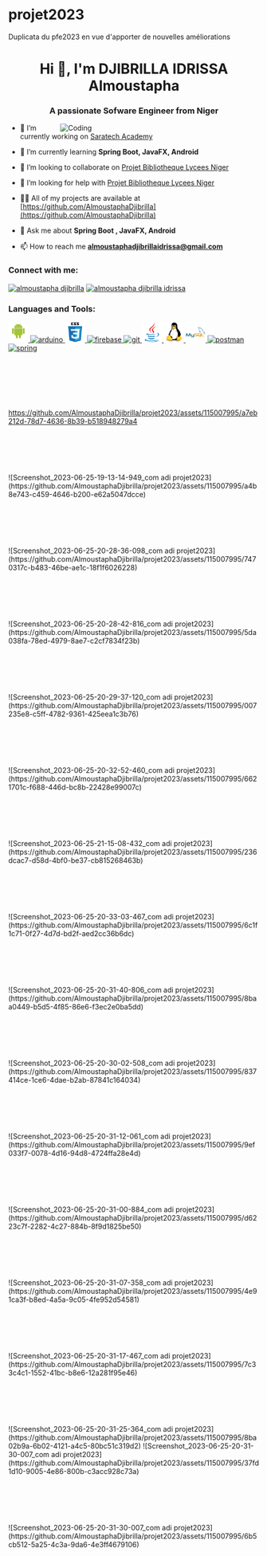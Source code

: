 # projet2023
Duplicata du pfe2023 en vue d'apporter de nouvelles améliorations
<h1 align="center">Hi 👋, I'm DJIBRILLA IDRISSA Almoustapha</h1>
<h3 align="center">A passionate Sofware Engineer from Niger</h3>
<img align="right" alt="Coding" width="400" src="https://w0.peakpx.com/wallpaper/503/758/HD-wallpaper-java-metal-logo-grunge-programming-language-signs-blue-metal-background-java-creative-programming-language-java-logo.jpg" >

- 🔭 I’m currently working on [Saratech Academy](https://github.com/AlmoustaphaDjibrilla/Saratech_Academy)

- 🌱 I’m currently learning **Spring Boot, JavaFX, Android**

- 👯 I’m looking to collaborate on [Projet Bibliotheque Lycees Niger](https://github.com/AlmoustaphaDjibrilla/Projet_Bibliotheque_Spring_Boot_JavaFX)

- 🤝 I’m looking for help with [Projet Bibliotheque Lycees Niger](https://github.com/AlmoustaphaDjibrilla/Projet_Bibliotheque_Spring_Boot_JavaFX)

- 👨‍💻 All of my projects are available at [https://github.com/AlmoustaphaDjibrilla](https://github.com/AlmoustaphaDjibrilla)

- 💬 Ask me about **Spring Boot , JavaFX, Android**

- 📫 How to reach me **almoustaphadjibrillaidrissa@gmail.com**

<h3 align="left">Connect with me:</h3>
<p align="left">
<a href="https://fb.com/almoustapha djibrilla" target="blank"><img align="center" src="https://raw.githubusercontent.com/rahuldkjain/github-profile-readme-generator/master/src/images/icons/Social/facebook.svg" alt="almoustapha djibrilla" height="30" width="40" /></a>
<a href="https://www.youtube.com/c/almoustapha djibrilla idrissa" target="blank"><img align="center" src="https://raw.githubusercontent.com/rahuldkjain/github-profile-readme-generator/master/src/images/icons/Social/youtube.svg" alt="almoustapha djibrilla idrissa" height="30" width="40" /></a>
</p>

<h3 align="left">Languages and Tools:</h3>
<p align="left"> <a href="https://developer.android.com" target="_blank" rel="noreferrer"> <img src="https://raw.githubusercontent.com/devicons/devicon/master/icons/android/android-original-wordmark.svg" alt="android" width="40" height="40"/> </a> <a href="https://www.arduino.cc/" target="_blank" rel="noreferrer"> <img src="https://cdn.worldvectorlogo.com/logos/arduino-1.svg" alt="arduino" width="40" height="40"/> </a> <a href="https://www.w3schools.com/css/" target="_blank" rel="noreferrer"> <img src="https://raw.githubusercontent.com/devicons/devicon/master/icons/css3/css3-original-wordmark.svg" alt="css3" width="40" height="40"/> </a> <a href="https://firebase.google.com/" target="_blank" rel="noreferrer"> <img src="https://www.vectorlogo.zone/logos/firebase/firebase-icon.svg" alt="firebase" width="40" height="40"/> </a> <a href="https://git-scm.com/" target="_blank" rel="noreferrer"> <img src="https://www.vectorlogo.zone/logos/git-scm/git-scm-icon.svg" alt="git" width="40" height="40"/> </a> <a href="https://www.java.com" target="_blank" rel="noreferrer"> <img src="https://raw.githubusercontent.com/devicons/devicon/master/icons/java/java-original.svg" alt="java" width="40" height="40"/> </a> <a href="https://www.linux.org/" target="_blank" rel="noreferrer"> <img src="https://raw.githubusercontent.com/devicons/devicon/master/icons/linux/linux-original.svg" alt="linux" width="40" height="40"/> </a> <a href="https://www.mysql.com/" target="_blank" rel="noreferrer"> <img src="https://raw.githubusercontent.com/devicons/devicon/master/icons/mysql/mysql-original-wordmark.svg" alt="mysql" width="40" height="40"/> </a> <a href="https://postman.com" target="_blank" rel="noreferrer"> <img src="https://www.vectorlogo.zone/logos/getpostman/getpostman-icon.svg" alt="postman" width="40" height="40"/> </a> <a href="https://spring.io/" target="_blank" rel="noreferrer"> <img src="https://www.vectorlogo.zone/logos/springio/springio-icon.svg" alt="spring" width="40" height="40"/> </a> </p>

<br><br><br><br><br>
<p>
</p>


https://github.com/AlmoustaphaDjibrilla/projet2023/assets/115007995/a7eb212d-78d7-4636-8b39-b518948279a4


<br><br><br><br>
<p>
</p>
![Screenshot_2023-06-25-19-13-14-949_com adi projet2023](https://github.com/AlmoustaphaDjibrilla/projet2023/assets/115007995/a4b8e743-c459-4646-b200-e62a5047dcce)

<br><br><br><br>
<p>
</p>
![Screenshot_2023-06-25-20-28-36-098_com adi projet2023](https://github.com/AlmoustaphaDjibrilla/projet2023/assets/115007995/7470317c-b483-46be-ae1c-18f1f6026228)

<br><br><br><br>
<p>
</p>
![Screenshot_2023-06-25-20-28-42-816_com adi projet2023](https://github.com/AlmoustaphaDjibrilla/projet2023/assets/115007995/5da038fa-78ed-4979-8ae7-c2cf7834f23b)

<br><br><br><br>
<p>
</p>
![Screenshot_2023-06-25-20-29-37-120_com adi projet2023](https://github.com/AlmoustaphaDjibrilla/projet2023/assets/115007995/007235e8-c5ff-4782-9361-425eea1c3b76)

<br><br><br><br>
<p>
</p>
![Screenshot_2023-06-25-20-32-52-460_com adi projet2023](https://github.com/AlmoustaphaDjibrilla/projet2023/assets/115007995/6621701c-f688-446d-bc8b-22428e99007c)

<br><br><br><br>
<p>
</p>
![Screenshot_2023-06-25-21-15-08-432_com adi projet2023](https://github.com/AlmoustaphaDjibrilla/projet2023/assets/115007995/236dcac7-d58d-4bf0-be37-cb815268463b)

<br><br><br><br>
<p>
</p>
![Screenshot_2023-06-25-20-33-03-467_com adi projet2023](https://github.com/AlmoustaphaDjibrilla/projet2023/assets/115007995/6c1f1c71-0f27-4d7d-bd2f-aed2cc36b6dc)

<br><br><br><br>
<p>
</p>
![Screenshot_2023-06-25-20-31-40-806_com adi projet2023](https://github.com/AlmoustaphaDjibrilla/projet2023/assets/115007995/8baa0449-b5d5-4f85-86e6-f3ec2e0ba5dd)

<br><br><br><br>
<p>
</p>
![Screenshot_2023-06-25-20-30-02-508_com adi projet2023](https://github.com/AlmoustaphaDjibrilla/projet2023/assets/115007995/837414ce-1ce6-4dae-b2ab-87841c164034)

<br><br><br><br>
<p>
</p>
![Screenshot_2023-06-25-20-31-12-061_com adi projet2023](https://github.com/AlmoustaphaDjibrilla/projet2023/assets/115007995/9ef033f7-0078-4d16-94d8-4724ffa28e4d)

<br><br><br><br>
<p>
</p>
![Screenshot_2023-06-25-20-31-00-884_com adi projet2023](https://github.com/AlmoustaphaDjibrilla/projet2023/assets/115007995/d6223c7f-2282-4c27-884b-8f9d1825be50)

<br><br><br><br>
<p>
</p>
![Screenshot_2023-06-25-20-31-07-358_com adi projet2023](https://github.com/AlmoustaphaDjibrilla/projet2023/assets/115007995/4e91ca3f-b8ed-4a5a-9c05-4fe952d54581)

<br><br><br><br>
<p>
</p>
![Screenshot_2023-06-25-20-31-17-467_com adi projet2023](https://github.com/AlmoustaphaDjibrilla/projet2023/assets/115007995/7c33c4c1-1552-41bc-b8e6-12a281f95e46)

<br><br><br><br>
<p>
</p>
![Screenshot_2023-06-25-20-31-25-364_com adi projet2023](https://github.com/AlmoustaphaDjibrilla/projet2023/assets/115007995/8ba02b9a-6b02-4121-a4c5-80bc51c319d2)
![Screenshot_2023-06-25-20-31-30-007_com adi projet2023](https://github.com/AlmoustaphaDjibrilla/projet2023/assets/115007995/37fd1d10-9005-4e86-800b-c3acc928c73a)

<br><br><br><br>
<p>
</p>
![Screenshot_2023-06-25-20-31-30-007_com adi projet2023](https://github.com/AlmoustaphaDjibrilla/projet2023/assets/115007995/6b5cb512-5a25-4c3a-9da6-4e3ff4679106)
